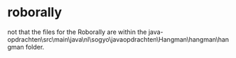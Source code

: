 # roborally

not that the files for the Roborally are within the java-opdrachten\src\main\java\nl\sogyo\javaopdrachten\Hangman\hangman\hangman folder.
